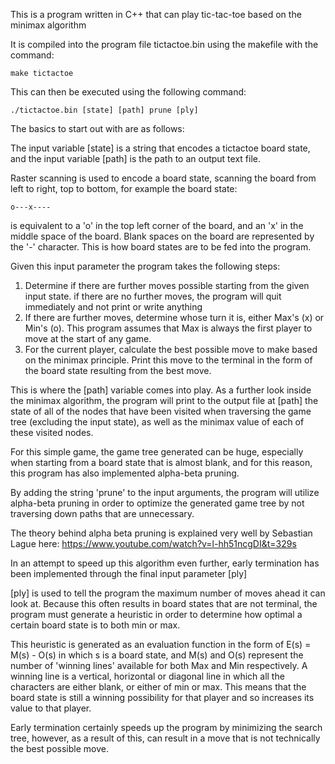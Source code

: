This is a program written in C++ that can play tic-tac-toe based on the minimax algorithm

It is compiled into the program file tictactoe.bin using the makefile with the command:

    make tictactoe
  
This can then be executed using the following command:
  
    ./tictactoe.bin [state] [path] prune [ply]

The basics to start out with are as follows:

The input variable [state] is a string that encodes a tictactoe board state, and
the input variable [path] is the path to an output text file.

Raster scanning is used to encode a board state, scanning the board
from left to right, top to bottom, for example the board state:

    o---x----
    
is equivalent to a 'o' in the top left corner of the board, and
an 'x' in the middle space of the board.
Blank spaces on the board are represented by the '-' character.
This is how board states are to be fed into the program.

Given this input parameter the program takes the following steps:

1. Determine if there are further moves possible starting from the given input state.
  if there are no further moves, the program will quit immediately and not print or write anything
2. If there are further moves, determine whose turn it is, either Max's (x) or Min's (o). This program
  assumes that Max is always the first player to move at the start of any game.
3. For the current player, calculate the best possible move to make based on the minimax principle.
  Print this move to the terminal in the form of the board state resulting from the best move.

This is where the [path] variable comes into play. As a further look inside the minimax algorithm,
the program will print to the output file at [path] the state of all of the nodes that have been
visited when traversing the game tree (excluding the input state), as well as the minimax value of each
of these visited nodes.


For this simple game, the game tree generated can be huge, especially when starting from a board state that is almost
blank, and for this reason, this program has also implemented alpha-beta pruning.

By adding the string 'prune' to the input arguments, the program will utilize alpha-beta pruning in order to optimize
the generated game tree by not traversing down paths that are unnecessary.

The theory behind alpha beta pruning is explained very well by Sebastian Lague here: https://www.youtube.com/watch?v=l-hh51ncgDI&t=329s


In an attempt to speed up this algorithm even further, early termination has been implemented through the final input parameter [ply]

[ply] is used to tell the program the maximum number of moves ahead it can look at. Because this often results in board states that are not
terminal, the program must generate a heuristic in order to determine how optimal a certain board state is to both min or max.

This heuristic is generated as an evaluation function in the form of E(s) = M(s) - O(s) in which s is a board state, and M(s) and O(s) represent
the number of 'winning lines' available for both Max and Min respectively. A winning line is a vertical, horizontal or diagonal line in which all the characters are either
blank, or either of min or max. This means that the board state is still a winning possibility for that player and so increases its value to that player.

Early termination certainly speeds up the program by minimizing the search tree, however, as a result of this, can result in a move that is not technically
the best possible move.
